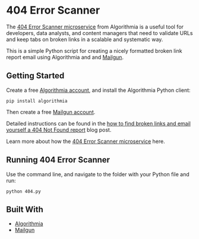 # 404 Error Scanner 

The [404 Error Scanner microservice](https://algorithmia.com/algorithms/web/ErrorScanner) from Algorithmia is a useful tool for developers, data analysts, and content managers that need to validate URLs and keep tabs on broken links in a scalable and systematic way.

This is a simple Python script for creating a nicely formatted broken link report email using Algorithmia and and [Mailgun](https://www.mailgun.com/).

## Getting Started

Create a free [Algorithmia account](https://algorithmia.com/signup), and install the Algorithmia Python client:
``` 
pip install algorithmia 
```

Then create a free [Mailgun account](https://mailgun.com/signup).

Detailed instructions can be found in the [how to find broken links and email yourself a 404 Not Found report](http://blog.algorithmia.com/broken-links-404-not-found-report/) blog post. 

Learn more about how the [404 Error Scanner microservice](http://blog.algorithmia.com/404-error-scanner-algorithm-find-broken-links/) here.

## Running 404 Error Scanner

Use the command line, and navigate to the folder with your Python file and run:
```
python 404.py
```

## Built With

* [Algorithmia](https://algorithmia.com)
* [Mailgun](http://www.mailgun.com)

